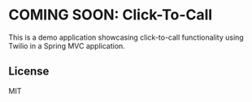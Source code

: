 # COMING SOON: Click-To-Call

This is a demo application showcasing click-to-call functionality using Twilio in a Spring MVC application.

## License

MIT